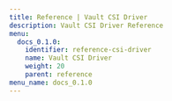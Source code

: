 ```yaml
---
title: Reference | Vault CSI Driver
description: Vault CSI Driver Reference
menu:
  docs_0.1.0:
    identifier: reference-csi-driver
    name: Vault CSI Driver
    weight: 20
    parent: reference
menu_name: docs_0.1.0
---
```

